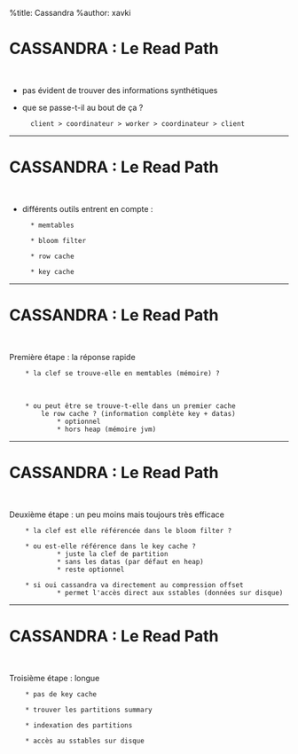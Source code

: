 %title: Cassandra
%author: xavki


# CASSANDRA : Le Read Path

<br>

* pas évident de trouver des informations synthétiques

* que se passe-t-il au bout de ça ?

		client > coordinateur > worker > coordinateur > client

------------------------------------------------------------------------

# CASSANDRA : Le Read Path

<br>

* différents outils entrent en compte :

		* memtables

		* bloom filter

		* row cache

		* key cache


------------------------------------------------------------------------

# CASSANDRA : Le Read Path

<br>

Première étape : la réponse rapide

		* la clef se trouve-elle en memtables (mémoire) ?

<br>

		* ou peut être se trouve-t-elle dans un premier cache
			le row cache ? (information complète key + datas)
				* optionnel
				* hors heap (mémoire jvm)	

------------------------------------------------------------------------

# CASSANDRA : Le Read Path

<br>

Deuxième étape : un peu moins mais toujours très efficace

		* la clef est elle référencée dans le bloom filter ?

		* ou est-elle référence dans le key cache ?
				* juste la clef de partition
				* sans les datas (par défaut en heap)
				* reste optionnel

		* si oui cassandra va directement au compression offset
				* permet l'accès direct aux sstables (données sur disque)	


------------------------------------------------------------------------

# CASSANDRA : Le Read Path

<br>

Troisième étape : longue

		* pas de key cache

		* trouver les partitions summary

		* indexation des partitions

		* accès au sstables sur disque

